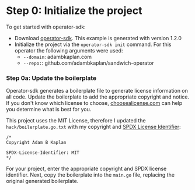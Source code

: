 # Step 0: Initialize the project

To get started with operator-sdk:

- Download [operator-sdk](https://sdk.operatorframework.io/docs/installation/install-operator-sdk/).
  This example is generated with version 1.2.0
- Initialize the project via the `operator-sdk init` command. For this operator the following
  arguments were used:
  - `--domain`: adambkaplan.com
  - `--repo:`: github.com/adambkaplan/sandwich-operator

### Step 0a: Update the boilerplate

Operator-sdk generates a boilerplate file to generate license information on all code. Update the
boilerplate to add the appropriate copyright and notice. If you don't know which license to choose, 
[choosealicense.com](https://choosealicense.com/) can help you determine what is best for you.

This project uses the MIT License, therefore I updated the `hack/boilerplate.go.txt` with my
copyright and [SPDX License Identifier](https://spdx.org/licenses/):

```
/*
Copyright Adam B Kaplan

SPDX-License-Identifier: MIT
*/
```

For your project, enter the appropriate copyright and SPDX license identifier. Next, copy the
boilerplate into the `main.go` file, replacing the original generated boilerplate.
